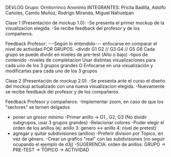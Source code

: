 DEVLOG Grupo: Ornitorrinco Anonimo
INTEGRANTES: Pricila Badilla, Adolfo Cañoles, Camilo Muñoz, Rodrigo Miranda, Miguel Nahuelpan

Clase 1 (Presentación de mockup 1.0):
-Se presenta el primer mockup de la visualizacion elegida.
-Se recibe feedback del profesor y de los compañeros.

Feedback Profesor: 
---Según lo entendido---
enfocarse en comparar el nivel de actividad POR GRUPOS.
-dividir G1 G2 // G3 G4 // G5 G6
Cada grupo se puede dividir en niveles de pre-test (Alto o bajo)
-tipos de contenido 
-niveles de completacion
Usar distintas visualizaciones para cada uno de los 3 grupos grandes 
O Enfocarse en una visualización y modificarlas para cada uno de los 3 grupos 
 
Clase 2 (Presentación de mockup 2.0):
-Se presenta ante el curso el diseño del mockup actualizado con una nueva visualizacion elegida.
-Nuevamente se recibe feedback del profesor y de los compañeros.

Feedback Profesor y compañeros: 
-Implementar zoom, en caso de que los "sectores" se tornen delgados
 - poner un grosor mínimo
-Primer anillo -> G1 , G2, G3 (No dividir subgrupos, usar 3 grupos grandes)
-Relacionar colores 
-Poder elegir el orden de los anillos (ej: anillo 3: genero <-> anillo 4: nivel de pretest)
 - agregar y quitar subdivisiones (anillos)
-Preferir division por Tópico, en vez de género.
-Crear un grafico "real" con las subdivisiones (no seguir ocupando el ejemplo de d3j)
-SUGERENCIA: orden de anillos: GRUPO -> PRE-TEST -> TÓPICO -> ACTIVIDAD
